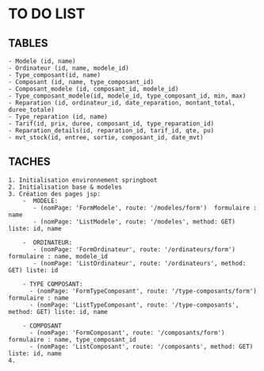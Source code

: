 # TO DO LIST

## TABLES

    - Modele (id, name)
    - Ordinateur (id, name, modele_id)
    - Type_composant(id, name)
    - Composant (id, name, type_composant_id)
    - Composant_modele (id, composant_id, modele_id)
    - Type_composant_modele(id, modele_id, type_composant_id, min, max)
    - Reparation (id, ordinateur_id, date_reparation, montant_total, duree_totale)
    - Type_reparation (id, name)
    - Tarif(id, prix, duree, composant_id, type_reparation_id)
    - Reparation_details(id, reparation_id, tarif_id, qte, pu)
    - mvt_stock(id, entree, sortie, composant_id, date_mvt)

## TACHES

    1. Initialisation environnement springboot
    2. Initialisation base & modeles
    3. Création des pages jsp:
        -  MODELE: 
           - (nomPage: 'FormModele', route: '/modeles/form')  formulaire : name
           - (nomPage: 'ListModele', route: '/modeles', method: GET) liste: id, name
            
        -  ORDINATEUR:
           - (nomPage: 'FormOrdinateur', route: '/ordinateurs/form') formulaire : name, modele_id
           - (nomPage: 'ListOrdinateur', route: '/ordinateurs', method: GET) liste: id
          
        - TYPE COMPOSANT: 
          - (nomPage: 'FormTypeComposant', route: '/type-composants/form')  formulaire : name
          - (nomPage: 'ListTypeComposant', route: '/type-composants', method: GET) liste: id, name
            
        - COMPOSANT
          - (nomPage: 'FormComposant', route: '/composants/form')  formulaire : name, type_composant_id
          - (nomPage: 'ListComposant', route: '/composants', method: GET) liste: id, name 
    4. 
